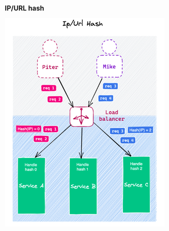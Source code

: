 ## IP/URL hash

![IP/URL hash](https://raw.githubusercontent.com/AndersDeath/holy-theory/main/images/21-ip-url-hash.png)


